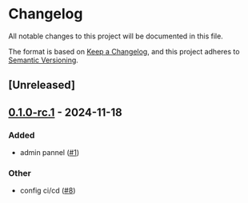 # Changelog

All notable changes to this project will be documented in this file.

The format is based on [Keep a Changelog](https://keepachangelog.com/en/1.0.0/),
and this project adheres to [Semantic Versioning](https://semver.org/spec/v2.0.0.html).

## [Unreleased]

## [0.1.0-rc.1](https://github.com/caohv/atm0s-media-cloud-services/releases/tag/atm0s-cloud-http-common-v0.1.0-rc.1) - 2024-11-18

### Added

- admin pannel ([#1](https://github.com/caohv/atm0s-media-cloud-services/pull/1))

### Other

- config ci/cd ([#8](https://github.com/caohv/atm0s-media-cloud-services/pull/8))
